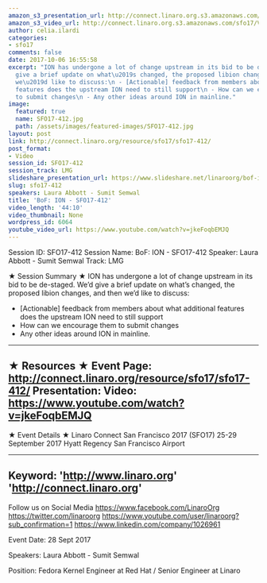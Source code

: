 ```yaml
---
amazon_s3_presentation_url: http://connect.linaro.org.s3.amazonaws.com/sfo17/Presentations/SFO17-412%20-%20ION%20BoF.pdf
amazon_s3_video_url: http://connect.linaro.org.s3.amazonaws.com/sfo17/Videos/SFO17-412%20-%20BoF-%20ION.mp4
author: celia.ilardi
categories:
- sfo17
comments: false
date: 2017-10-06 16:55:58
excerpt: "ION has undergone a lot of change upstream in its bid to be de-staged. We\u2019d
  give a brief update on what\u2019s changed, the proposed libion changes, and then
  we\u2019d like to discuss:\n - [Actionable] feedback from members about what additional
  features does the upstream ION need to still support\n - How can we encourage them
  to submit changes\n - Any other ideas around ION in mainline."
image:
  featured: true
  name: SFO17-412.jpg
  path: /assets/images/featured-images/SFO17-412.jpg
layout: post
link: http://connect.linaro.org/resource/sfo17/sfo17-412/
post_format:
- Video
session_id: SFO17-412
session_track: LMG
slideshare_presentation_url: https://www.slideshare.net/linaroorg/bof-ion-sfo17412
slug: sfo17-412
speakers: Laura Abbott - Sumit Semwal
title: 'BoF: ION - SFO17-412'
video_length: '44:10'
video_thumbnail: None
wordpress_id: 6064
youtube_video_url: https://www.youtube.com/watch?v=jkeFoqbEMJQ
---
```


Session ID: SFO17-412
Session Name: BoF: ION - SFO17-412
Speaker: Laura Abbott - Sumit Semwal
Track: LMG

★ Session Summary ★
ION has undergone a lot of change upstream in its bid to be de-staged. We’d give a brief update on what’s changed, the proposed libion changes, and then we’d like to discuss:
- [Actionable] feedback from members about what additional features does the upstream ION need to still support
- How can we encourage them to submit changes
- Any other ideas around ION in mainline.
---------------------------------------------------
★ Resources ★
Event Page: http://connect.linaro.org/resource/sfo17/sfo17-412/
Presentation:
Video: https://www.youtube.com/watch?v=jkeFoqbEMJQ
---------------------------------------------------

★ Event Details ★
Linaro Connect San Francisco 2017 (SFO17)
25-29 September 2017
Hyatt Regency San Francisco Airport

---------------------------------------------------
Keyword:
'http://www.linaro.org'
'http://connect.linaro.org'
---------------------------------------------------
Follow us on Social Media
https://www.facebook.com/LinaroOrg
https://twitter.com/linaroorg
https://www.youtube.com/user/linaroorg?sub_confirmation=1
https://www.linkedin.com/company/1026961

Event Date: 28 Sept 2017

Speakers: Laura Abbott - Sumit Semwal

Position: Fedora Kernel Engineer at Red Hat / Senior Engineer at Linaro